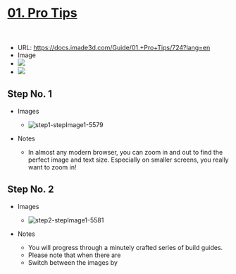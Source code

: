 # <u>01. Pro Tips</u><br><br>

   - URL: https://docs.imade3d.com/Guide/01.+Pro+Tips/724?lang=en
   - Image
   - ![](assets/Bruce.jpg:medium)
   - ![](https://d17kynu4zpq5hy.cloudfront.net/igi/imade3d/ZpkAlqjKXrGNF1FI.medium)


  ## Step No. 1

   - Images
     - ![step1-stepImage1-5579](https://d17kynu4zpq5hy.cloudfront.net/igi/imade3d/q6cCYOKsQBykNeum.medium)

   - Notes
     - In almost any modern browser, you can zoom in and out to find the perfect image and text size. Especially on smaller screens, you really want to zoom in!

  ## Step No. 2

   - Images
     - ![step2-stepImage1-5581](https://d17kynu4zpq5hy.cloudfront.net/igi/imade3d/IMhmOVFl32LDoaaT.medium)

   - Notes
     - You will progress through a minutely crafted series of build guides.
     - Please note that when there are 
     - Switch between the images by 
